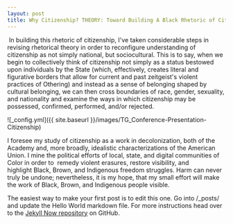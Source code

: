```yaml
---
layout: post
title: Why Citizenship? THEORY: Toward Building A Black Rhetoric of Citizenship
---
```


​
In building this rhetoric of citizenship, I've taken considerable steps in revising rhetorical theory in order to reconfigure understanding of citizenship as not simply national, but sociocultural. This is to say, when we begin to collectively think of citizenship not simply as a status bestowed upon individuals by the State (which, effectively, creates literal and figurative borders that allow for current and past zeitgeist's violent practices of Othering) and instead as a sense of belonging shaped by cultural belonging, we can then cross boundaries of race, gender, sexuality, and nationality and examine the ways in which citizenship may be possessed, confirmed, performed, and/or rejected. 
  

![_config.yml]({{ site.baseurl }}/images/TG_Conference-Presentation-Citizenship)

I foresee my study of citizenship as a work in decolonization, both of the Academy and, more broadly, idealistic characterizations of the American Union. I mine the political efforts of local, state, and digital communities of Color in order to  remedy violent erasures, restore visibility, and highlight Black, Brown, and Indigenous freedom struggles. Harm can never truly be undone; nevertheless, it is my hope, that my small effort will make the work of Black, Brown, and Indigenous people visible.

The easiest way to make your first post is to edit this one. Go into /_posts/ and update the Hello World markdown file. For more instructions head over to the [Jekyll Now repository](https://github.com/barryclark/jekyll-now) on GitHub.